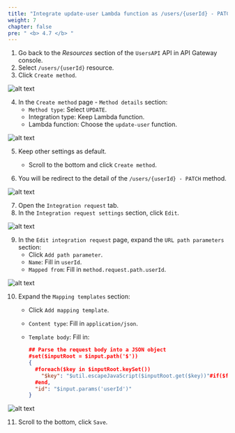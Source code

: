 ```yaml
---
title: "Integrate update-user Lambda function as /users/{userId} - PATCH method"
weight: 7
chapter: false
pre: " <b> 4.7 </b> "
---
```


1. Go back to the _Resources_ section of the `UsersAPI` API in API Gateway console.
2. Select `/users/{userId}` resource.
3. Click `Create method`.

![alt text](/images/workshop-2/API-Gateway--users-userId-PATCH-method--create-method.jpg)

4. In the `Create method` page - `Method details` section:
   - `Method type`: Select `UPDATE`.
   - Integration type: Keep Lambda function.
   - Lambda function: Choose the `update-user` function.

![alt text](/images/workshop-2/API-Gateway--users-userId-PATCH-method--create-method-detail.jpg)

5. Keep other settings as default.
   - Scroll to the bottom and click `Create method`.

6. You will be redirect to the detail of the `/users/{userId} - PATCH` method.

![alt text](/images/workshop-2/API-Gateway--users-userId-PATCH-method--method-detail.jpg)

7. Open the `Integration request` tab.
8. In the `Integration request settings` section, click `Edit`.

![alt text](/images/workshop-2/API-Gateway--users-userId-PATCH-method--integration-request.jpg)

9. In the `Edit integration request` page, expand the `URL path parameters` section:
   - Click `Add path parameter`.
   - `Name`: Fill in `userId`.
   - `Mapped from`: Fill in `method.request.path.userId`.

![alt text](/images/workshop-2/API-Gateway--users-userId-PATCH-method--integration-request--URL-path-parameters.png)

10. Expand the `Mapping templates` section:
    - Click `Add mapping template`.
    - `Content type`: Fill in `application/json`.
    - `Template body`: Fill in:

      ```json
      ## Parse the request body into a JSON object
      #set($inputRoot = $input.path('$'))
      {
        #foreach($key in $inputRoot.keySet())
          "$key": "$util.escapeJavaScript($inputRoot.get($key))"#if($foreach.hasNext),#end
        #end,
        "id": "$input.params('userId')"
      }
      ```

![alt text](/images/workshop-2/API-Gateway--users-userId-PATCH-method--integration-request--mapping-template-body.png)

11. Scroll to the bottom, click `Save`.
